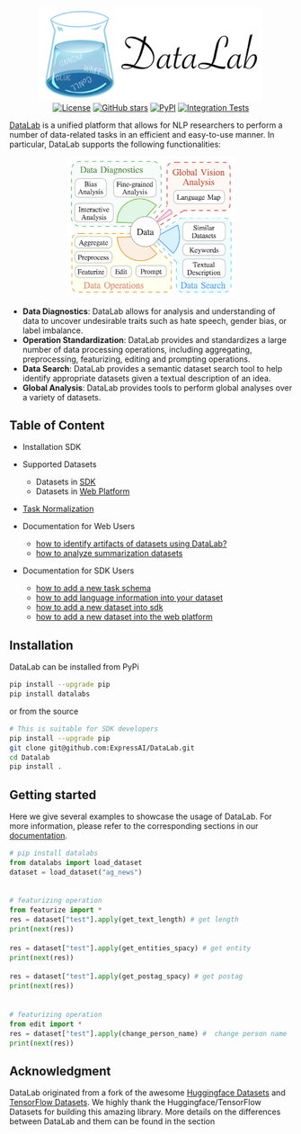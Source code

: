 <p align="center">
    <br>
    <img src="./docs/resources/figs/readme_logo.png" width="400"/>
    <br>
  <a href="https://github.com/expressai/DataLab/blob/main/LICENSE"><img alt="License" src="https://img.shields.io/github/license/expressai/DataLab" /></a>
  <a href="https://github.com/expressai/DataLab/stargazers"><img alt="GitHub stars" src="https://img.shields.io/github/stars/expressai/DataLab" /></a>
  <a href="https://pypi.org/project//"><img alt="PyPI" src="https://img.shields.io/pypi/v/datalabs" /></a>
  <a href=".github/workflows/ci.yml"><img alt="Integration Tests", src="https://github.com/expressai/DataLab/actions/workflows/ci.yml/badge.svg?event=push" />
</p>


[DataLab](http://datalab.nlpedia.ai/) is a unified platform that allows for NLP researchers to perform a number of data-related tasks in an efficient and easy-to-use manner. In particular, DataLab supports the following functionalities:

    

    
    
<p align="center"> 
<img src="./docs/resources/figs/datalab_overview.png" width="300"/>
 </p> 

* **Data Diagnostics**: DataLab allows for analysis and understanding of data to uncover undesirable traits such as hate speech, gender bias, or label imbalance.
* **Operation Standardization**: DataLab provides and standardizes a large number of data processing operations, including aggregating, preprocessing, featurizing, editing and prompting operations.
* **Data Search**: DataLab provides a semantic dataset search tool to help identify appropriate datasets given a textual description of an idea.
* **Global Analysis**: DataLab provides tools to perform global analyses over a variety of datasets.

## Table of Content
* Installation SDK
* Supported Datasets
    * Datasets in [SDK](https://github.com/ExpressAI/DataLab/tree/main/datasets)
    * Datasets in [Web Platform](http://datalab.nlpedia.ai/datasets_explore/text_dataset)
* [Task Normalization](https://github.com/ExpressAI/DataLab/blob/main/docs/task_normalization/progress.md)
* Documentation for Web Users
    * [how to identify artifacts of datasets using DataLab?](https://github.com/ExpressAI/DataLab/blob/main/docs/functionality/how_to_identify_artifacts.md)
    * [how to analyze summarization datasets](https://github.com/ExpressAI/DataLab/blob/main/docs/introduction_of_summarization_datasets.md)  
  
* Documentation for SDK Users
    * [how to add a new task schema](https://github.com/ExpressAI/DataLab/blob/main/docs/add_new_task_schema.md)
    * [how to add language information into your dataset](https://github.com/ExpressAI/DataLab/blob/main/docs/add_language_info.md)
    * [how to add a new dataset into sdk](https://github.com/ExpressAI/DataLab/blob/main/docs/add_new_datasets_into_sdk.md)
    * [how to add a new dataset into the web platform](https://github.com/ExpressAI/DataLab/blob/main/docs/add_new_datasets_into_web_platform.md)
    
 


## Installation
DataLab can be installed from PyPi
```bash
pip install --upgrade pip
pip install datalabs
```
or from the source
```bash
# This is suitable for SDK developers
pip install --upgrade pip
git clone git@github.com:ExpressAI/DataLab.git
cd Datalab
pip install .
```

## Getting started
Here we give several examples to showcase the usage of DataLab. For more information, please refer to the corresponding sections in our [documentation](https://expressai.github.io/DataLab/).

```python
# pip install datalabs
from datalabs import load_dataset
dataset = load_dataset("ag_news")


# featurizing operation
from featurize import *
res = dataset["test"].apply(get_text_length) # get length
print(next(res))

res = dataset["test"].apply(get_entities_spacy) # get entity
print(next(res))

res = dataset["test"].apply(get_postag_spacy) # get postag
print(next(res))


# featurizing operation
from edit import *
res = dataset["test"].apply(change_person_name) #  change person name
print(next(res))
```
 

## Acknowledgment
DataLab originated from a fork of the awesome [Huggingface Datasets](https://github.com/huggingface/datasets) and [TensorFlow Datasets](https://github.com/tensorflow/datasets). We highly thank the Huggingface/TensorFlow Datasets for building this amazing library. More details on the differences between DataLab and them can be found in the section



